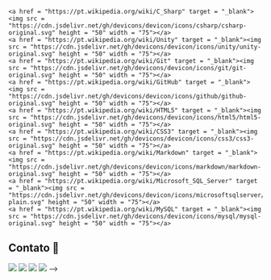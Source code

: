 <!--
# Olá, mundo! :metal:

### Meus projetos :file_folder:
- [WebAPI com ASP.NET 5, EF e SQLite](https://github.com/julioschuambach/api-completa)
- [Aplicação Web com ASP.NET 5, EF e SQLite](https://github.com/julioschuambach/app-completa)
- [Projeto Blog com Dapper e SQL Server](https://github.com/julioschuambach/projeto-blog)
- **[Em desenvolvimento]** [Aplicação para Controle de Estacionamento com Windows Forms](https://github.com/julioschuambach/controle-de-estacionamento)
- **[Em desenvolvimento]** [Protótipo MVC com Dapper, e SQL Server via Docker em Console](https://github.com/julioschuambach/meu-prototipo-console)
- **[Privado]** [Protótipo MMORPG 2D em Pixel Art com Unity](https://github.com/julioschuambach/prototipo-mmorpg)
- **[Privado]** [Protótipo Slash 3D com Unity](https://github.com/julioschuambach/prototipo-slash)

:warning: Não é possível a visualização de projetos privados no momento. Em breve, atualizações... :warning:

## Meus conhecimentos :nerd_face:
<div id = "Tecnologias" style = "display: inline-block">

    <!--
    <a href = "#" target = "_blank"><img src = "" height = "50" width = "75"></a> 
    -->

    <a href = "https://pt.wikipedia.org/wiki/C_Sharp" target = "_blank"><img src = "https://cdn.jsdelivr.net/gh/devicons/devicon/icons/csharp/csharp-original.svg" height = "50" width = "75"></a>
    <a href = "https://pt.wikipedia.org/wiki/Unity" target = "_blank"><img src = "https://cdn.jsdelivr.net/gh/devicons/devicon/icons/unity/unity-original.svg" height = "50" width = "75"></a>
    <a href = "https://pt.wikipedia.org/wiki/Git" target = "_blank"><img src = "https://cdn.jsdelivr.net/gh/devicons/devicon/icons/git/git-original.svg" height = "50" width = "75"></a>
    <a href = "https://pt.wikipedia.org/wiki/GitHub" target = "_blank"><img src = "https://cdn.jsdelivr.net/gh/devicons/devicon/icons/github/github-original.svg" height = "50" width = "75"></a>
    <a href = "https://pt.wikipedia.org/wiki/HTML5" target = "_blank"><img src = "https://cdn.jsdelivr.net/gh/devicons/devicon/icons/html5/html5-original.svg" height = "50" width = "75"></a>
    <a href = "https://pt.wikipedia.org/wiki/CSS3" target = "_blank"><img src = "https://cdn.jsdelivr.net/gh/devicons/devicon/icons/css3/css3-original.svg" height = "50" width = "75"></a>
    <a href = "https://pt.wikipedia.org/wiki/Markdown" target = "_blank"><img src = "https://cdn.jsdelivr.net/gh/devicons/devicon/icons/markdown/markdown-original.svg" height = "50" width = "75"></a>
    <a href = "https://pt.wikipedia.org/wiki/Microsoft_SQL_Server" target = "_blank"><img src = "https://cdn.jsdelivr.net/gh/devicons/devicon/icons/microsoftsqlserver/microsoftsqlserver-plain.svg" height = "50" width = "75"></a>
    <a href = "https://pt.wikipedia.org/wiki/MySQL" target = "_blank"><img src = "https://cdn.jsdelivr.net/gh/devicons/devicon/icons/mysql/mysql-original.svg" height = "50" width = "75"></a>
</div>

## Contato :email:
<div id = "Contato" style = "display: inline-block">
    <a href = "mailto:julioschuambach.dev@gmail.com" target = "_blank"><img src = "https://img.shields.io/badge/Gmail-D14836?style=for-the-badge&logo=gmail&logoColor=white"></a>
    <a href = "https://www.linkedin.com/in/julioschuambach" target = "_blank"><img src = "https://img.shields.io/badge/LinkedIn-0077B5?style=for-the-badge&logo=linkedin&logoColor=white"></a>
    <a href = "https://api.whatsapp.com/send?phone=5547999564267" target = "_blank"><img src = "https://img.shields.io/badge/WhatsApp-25D366?style=for-the-badge&logo=whatsapp&logoColor=white"></a>
    <a href = "https://t.me/julioschuambach" target = "_blank"><img src = "https://img.shields.io/badge/Telegram-2CA5E0?style=for-the-badge&logo=telegram&logoColor=whitee"></a>
</div>
-->
